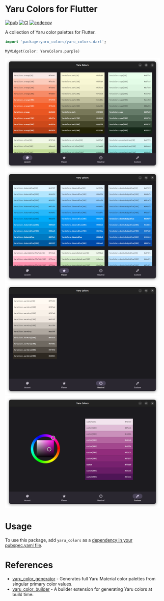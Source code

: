 # Yaru Colors for Flutter

[![pub](https://img.shields.io/pub/v/yaru_colors.svg)](https://pub.dev/packages/yaru_colors)
[![CI](https://github.com/ubuntu/yaru_colors.dart/workflows/Tests/badge.svg)](https://github.com/ubuntu/yaru_colors.dart/actions/workflows/tests.yaml)
[![codecov](https://codecov.io/gh/ubuntu/yaru_colors.dart/branch/main/graph/badge.svg?token=xuGIiNAANl)](https://codecov.io/gh/ubuntu/yaru_colors.dart)

A collection of Yaru color palettes for Flutter.

```dart
import 'package:yaru_colors/yaru_colors.dart';
```

```dart
MyWidget(color: YaruColors.purple)
```

![accent](https://raw.githubusercontent.com/ubuntu/yaru_colors.dart/main/images/accent.png "accent colors")
![flavor](https://raw.githubusercontent.com/ubuntu/yaru_colors.dart/main/images/flavor.png "flavor colors")
![neutral](https://raw.githubusercontent.com/ubuntu/yaru_colors.dart/main/images/neutral.png "neutral colors")
![custom](https://raw.githubusercontent.com/ubuntu/yaru_colors.dart/main/images/custom.png "custom color")

# Usage

To use this package, add `yaru_colors` as a
[dependency in your pubspec.yaml file](https://docs.flutter.dev/development/packages-and-plugins/using-packages).

# References

- [yaru_color_generator](https://pub.dev/packages/yaru_color_generator) - Generates full Yaru Material color palettes from singular primary color values.
- [yaru_color_builder](https://pub.dev/packages/yaru_color_builder) - A builder extension for generating Yaru colors at build time.
